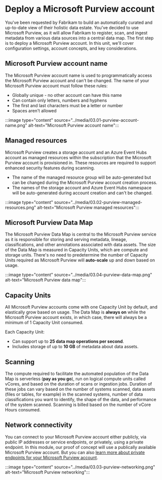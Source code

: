 # Deploy a Microsoft Purview account

You've been requested by Fabrikam to build an automatically curated and up-to-date view of their holistic data estate. You've decided to use  Microsoft Purview, as it will allow Fabrikam to register, scan, and ingest metadata from various data sources into a central data map. The first step is to deploy a Microsoft Purview account. In this unit, we'll cover configuration settings, account concepts, and key considerations.

## Microsoft Purview account name

The Microsoft Purview account name is used to programmatically access the Microsoft Purview account and can't be changed. The name of your Microsoft Purview account must follow these rules:

* Globally unique - no other account can have this name
* Can contain only letters, numbers and hyphens
* The first and last characters must be a letter or number
* Spaces aren't allowed

:::image type="content" source="../media/03.01-purview-account-name.png" alt-text="Microsoft Purview account name":::

## Managed resources

Microsoft Purview creates a storage account and an Azure Event Hubs account as managed resources within the subscription that the Microsoft Purview account is provisioned in. These resources are required to support enhanced security features during scanning.

* The name of the managed resource group will be auto-generated but can be changed during the Microsoft Purview account creation process.
* The names of the storage account and Azure Event Hubs namespace will be auto-generated during account creation and can't be changed.

:::image type="content" source="../media/03.02-purview-managed-resources.png" alt-text="Microsoft Purview managed resources":::

## Microsoft Purview Data Map

The Microsoft Purview Data Map is central to the Microsoft Purview service as it is responsible for storing and serving metadata, lineage, classifications, and other annotations associated with data assets. The size of the Data Map is measured in Capacity Units, which are compute and storage units. There's no need to predetermine the number of Capacity Units required as Microsoft Purview will **auto-scale** up and down based on usage.

:::image type="content" source="../media/03.04-purview-data-map.png" alt-text="Microsoft Purview data map":::

## Capacity Units

All Microsoft Purview accounts come with one Capacity Unit by default, and elastically grow based on usage. The Data Map is **always on** while the Microsoft Purview account exists, in which case, there will always be a minimum of 1 Capacity Unit consumed.

Each Capacity Unit:

* Can support up to **25 data map operations per second**.
* Includes storage of up to **10 GB** of metadata about data assets.

## Scanning

The compute required to facilitate the automated population of the Data Map is serverless (**pay as you go**), run on logical compute units called vCores, and based on the duration of scans or ingestion jobs. Duration of these jobs can vary based on the number of systems scanned, data assets (files or tables, for example) in the scanned systems, number of data classifications you want to identify, the shape of the data, and performance of the system scanned. Scanning is billed based on the number of vCore Hours consumed.

## Network connectivity

You can connect to your Microsoft Purview account either publicly, via public IP addresses or service endpoints, or privately, using a private endpoint. In this module, our proof of concept will use a publically available Microsoft Purview account. But you can also [learn more about private endpoints for your Microsoft Purview account](/azure/purview/catalog-private-link). 

:::image type="content" source="../media/03.03-purview-networking.png" alt-text="Microsoft Purview networking":::
